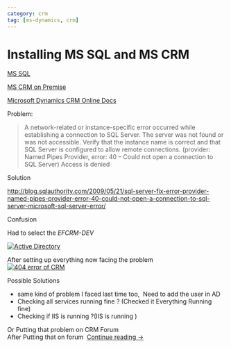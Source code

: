 ```yaml
---
category: crm
tag: [ms-dynamics, crm]
---
```


# Installing MS SQL and MS CRM


[MS SQL](http://www.microsoft.com/en-us/download/details.aspx?displaylang=en&id=1279)


[MS CRM on Premise](http://www.microsoft.com/en-ie/download/details.aspx?id=40341)


[Microsoft Dynamics CRM Online Docs](http://www.microsoft.com/en-us/dynamics/crm-customer-center/readme.htm)


Problem:



> 
> A network-related or instance-specific error occurred while establishing a connection to SQL Server. The server was not found or was not accessible. Verify that the instance name is correct and that SQL Server is configured to allow remote connections. (provider: Named Pipes Provider, error: 40 – Could not open a connection to SQL Server) Access is denied
> 
> 
> 


Solution


<http://blog.sqlauthority.com/2009/05/21/sql-server-fix-error-provider-named-pipes-provider-error-40-could-not-open-a-connection-to-sql-server-microsoft-sql-server-error/>


Confusion


Had to select the *EFCRM-DEV*


[![Active Directory](https://waqaskhan137.files.wordpress.com/2014/09/active-directory.png?w=646&h=443)](https://waqaskhan137.files.wordpress.com/2014/09/active-directory.png)


After setting up everything now facing the problem  
 [![404 error of CRM](https://waqaskhan137.files.wordpress.com/2014/09/404-error-of-crm.png?w=646&h=106)](https://waqaskhan137.files.wordpress.com/2014/09/404-error-of-crm.png)


Possible Solutions


* same kind of problem I faced last time too,  Need to add the user in AD
* Checking all services running fine ? (Checked it Everything Running fine)
* Checking if IIS is running ?(IIS is running )


Or Putting that problem on CRM Forum  
After Putting that on forum  [Continue reading →](https://waqaskhan137.wordpress.com/2014/09/04/installing-ms-sql-and-ms-crm/#more-9)


